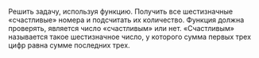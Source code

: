 Решить задачу, используя функцию.
Получить все шестизначные «счастливые» номера и подсчитать их
количество. Функция должна проверять, является число «счастливым» или нет.
«Счастливым» называется такое шестизначное число, у которого сумма первых трех
цифр равна сумме последних трех.